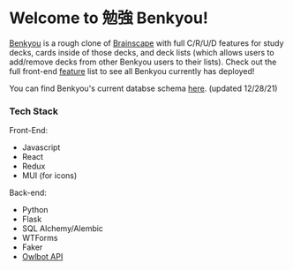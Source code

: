 # Welcome to 勉強 Benkyou!

[Benkyou](https://benkyou-app.herokuapp.com/) is a rough clone of [Brainscape](https://www.brainscape.com) with full C/R/U/D features for study decks, cards inside of those decks, and deck lists (which allows users to add/remove decks from other Benkyou users to their lists). Check out the full front-end [feature](https://github.com/ashleighctucker/benkyou/wiki/Feature-List) list to see all Benkyou currently has deployed!

 You can find Benkyou's current databse schema [here](https://github.com/ashleighctucker/benkyou/wiki/Database-Schema). (updated 12/28/21) 
 
 ### Tech Stack
 
 Front-End:
 * Javascript
 * React
 * Redux
 * MUI (for icons)

 Back-end:
 * Python
 * Flask
 * SQL Alchemy/Alembic
 * WTForms
 * Faker
 * [Owlbot API](https://owlbot.info)
